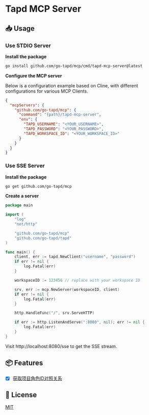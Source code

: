 # Tapd MCP Server

## 📥 Usage

### Use STDIO Server

**Install the package**

```bash
go install github.com/go-tapd/mcp/cmd/tapd-mcp-server@latest
```

**Configure the MCP server**

Below is a configuration example based on Cline, with different configurations for various MCP Clients.

```json
{
  "mcpServers": {
    "github.com/go-tapd/mcp": {
      "command": "{path}/tapd-mcp-server",
      "env": {
        "TAPD_USERNAME": "<YOUR_USERNAME>",
        "TAPD_PASSWORD": "<YOUR_PASSWORD>",
        "TAPD_WORKSPACE_ID": "<YOUR_WORKSPACE_ID>"
      }
    }
  }
}
```

### Use SSE Server

**Install the package**

```bash
go get github.com/go-tapd/mcp
```

**Create a server**

```go
package main

import (
	"log"
	"net/http"

	"github.com/go-tapd/mcp"
	"github.com/go-tapd/tapd"
)

func main() {
	client, err := tapd.NewClient("username", "password")
	if err != nil {
		log.Fatal(err)
	}

	workspaceID := 123456 // replace with your workspace ID

	srv, err := mcp.NewServer(workspaceID, client)
	if err != nil {
		log.Fatal(err)
	}

	http.HandleFunc("/", srv.ServeHTTP)

	if err := http.ListenAndServe(":8080", nil); err != nil {
		log.Fatal(err)
	}
}
```

Visit http://localhost:8080/sse to get the SSE stream.

## 📦 Features

- [x] [获取项目角色ID对照关系](https://open.tapd.cn/document/api-doc/API%E6%96%87%E6%A1%A3/api_reference/user/get_roles.html)

## 📄 License

[MIT](LICENSE)
